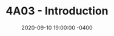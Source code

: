 ---
layout: post
title:  "4A03 - Introduction"
date:   2020-09-10 19:00:00 -0400
categories: 4A03
---